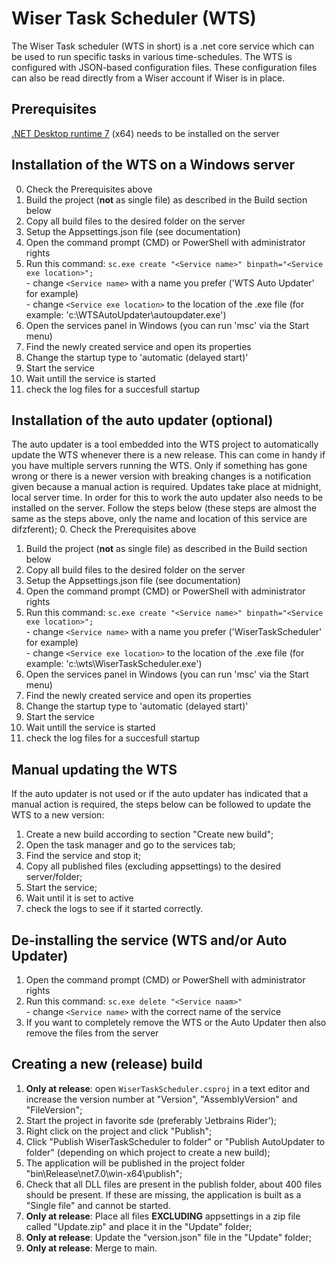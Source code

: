 # Wiser Task Scheduler (WTS)
The Wiser Task scheduler (WTS in short) is a .net core service which can be used to run specific tasks in various time-schedules. The WTS is configured with JSON-based configuration files. These configuration files can also be read directly from a Wiser account if Wiser is in place.

## Prerequisites
[.NET Desktop runtime 7](https://dotnet.microsoft.com/en-us/download/dotnet/7.0) (x64) needs to be installed on the server

## Installation of the WTS on a Windows server
0. Check the Prerequisites above
1. Build the project (**not** as single file) as described in the Build section below
2. Copy all build files to the desired folder on the server
3. Setup the Appsettings.json file (see documentation)
4. Open the command prompt (CMD) or PowerShell with administrator rights
5. Run this command: `sc.exe create "<Service name>" binpath="<Service exe location>";`<br>- change `<Service name>` with a name you prefer ('WTS Auto Updater' for example)<br>- change `<Service exe location>` to the location of the .exe file (for example: 'c:\WTSAutoUpdater\autoupdater.exe')
6. Open the services panel in Windows (you can run 'msc' via the Start menu)
7. Find the newly created service and open its properties
8. Change the startup type to 'automatic (delayed start)'
9. Start the service
10. Wait untill the service is started
11. check the log files for a succesfull startup

## Installation of the auto updater (optional)
The auto updater is a tool embedded into the WTS project to automatically update the WTS whenever there is a new release. This can come in handy if you have multiple servers running the WTS. Only if something has gone wrong or there is a newer version with breaking changes is a notification given because a manual action is required. Updates take place at midnight, local server time. In order for this to work the auto updater also needs to be installed on the server. Follow the steps below (these steps are almost the same as the steps above, only the name and location of this service are difzferent);
0. Check the Prerequisites above
1. Build the project (**not** as single file) as described in the Build section below
2. Copy all build files to the desired folder on the server
3. Setup the Appsettings.json file (see documentation)
4. Open the command prompt (CMD) or PowerShell with administrator rights
5. Run this command: `sc.exe create "<Service name>" binpath="<Service exe location>";`<br>- change `<Service name>` with a name you prefer ('WiserTaskScheduler' for example)<br>- change `<Service exe location>` to the location of the .exe file (for example: 'c:\wts\WiserTaskScheduler.exe')
6. Open the services panel in Windows (you can run 'msc' via the Start menu)
7. Find the newly created service and open its properties
8. Change the startup type to 'automatic (delayed start)'
9. Start the service
10. Wait untill the service is started
11. check the log files for a succesfull startup

## Manual updating the WTS
If the auto updater is not used or if the auto updater has indicated that a manual action is required, the steps below can be followed to update the WTS to a new version:
1. Create a new build according to section "Create new build";
2. Open the task manager and go to the services tab;
3. Find the service and stop it;
4. Copy all published files (excluding appsettings) to the desired server/folder;
5. Start the service;
6. Wait until it is set to active 
7. check the logs to see if it started correctly.

## De-installing the service (WTS and/or Auto Updater)
1. Open the command prompt (CMD) or PowerShell with administrator rights
2. Run this command: `sc.exe delete "<Service naam>"`<br>- change `<Service name>` with the correct name of the service
3. If you want to completely remove the WTS or the Auto Updater then also remove the files from the server 

## Creating a new (release) build
1. **Only at release**: open `WiserTaskScheduler.csproj` in a text editor and increase the version number at "Version", "AssemblyVersion" and "FileVersion";
2. Start the project in favorite sde (preferably 'Jetbrains Rider');
3. Right click on the project and click "Publish";
4. Click "Publish WiserTaskScheduler to folder" or "Publish AutoUpdater to folder" (depending on which project to create a new build);
5. The application will be published in the project folder "bin\Release\net7.0\win-x64\publish\";
6. Check that all DLL files are present in the publish folder, about 400 files should be present. If these are missing, the application is built as a "Single file" and cannot be started.
7. **Only at release**: Place all files **EXCLUDING** appsettings in a zip file called "Update.zip" and place it in the "Update" folder;
8. **Only at release**: Update the "version.json" file in the "Update" folder;
9. **Only at release**: Merge to main.
